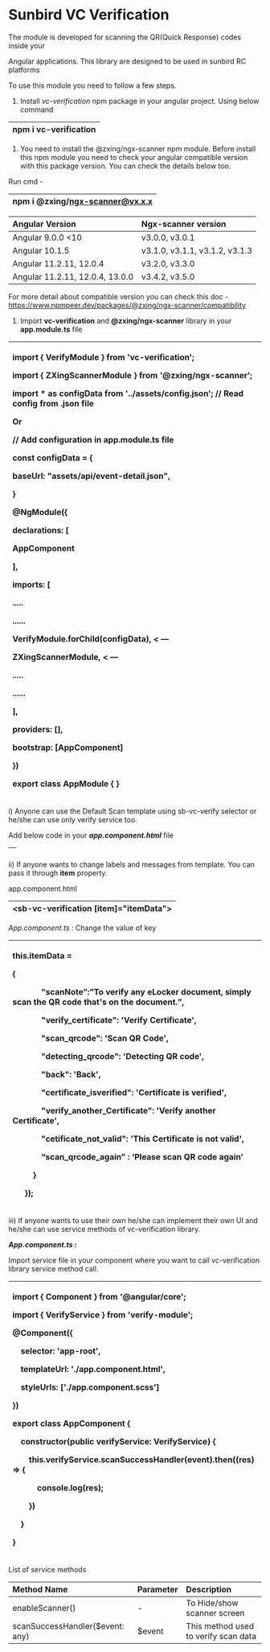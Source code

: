 # **Sunbird VC Verification**

The module is developed for scanning the QR(Quick Response) codes inside your

Angular applications. This library are designed to be used in sunbird RC platforms 

To use this module you need to follow a few steps.

1. Install *vc-verification* npm package in your angular project. Using below command


|npm i vc-verification|
| :- |

1. You need to install the @zxing/ngx-scanner npm module. Before install this npm module you need to check your angular compatible version with this package version. You can check the details below too.

Run cmd - 


|npm i @zxing/ngx-scanner@vx.x.x|
| :- |



|**Angular Version**|**Ngx-scanner version**|
| :- | :- |
|Angular  9.0.0 <10|v3.0.0, v3.0.1|
|Angular 10.1.5|v3.1.0, v3.1.1, v3.1.2, v3.1.3|
|Angular 11.2.11, 12.0.4|v3.2.0,  v3.3.0|
|Angular 11.2.11, 12.0.4, 13.0.0|v3.4.2, v3.5.0|

For more detail about compatible version you can check this doc - <https://www.npmpeer.dev/packages/@zxing/ngx-scanner/compatibility>




1. Import **vc-verification** and **@zxing/ngx-scanner** library in your **app.module.ts** file


|<p>import { VerifyModule } from 'vc-verification';</p><p>import { ZXingScannerModule } from '@zxing/ngx-scanner';</p><p></p><p>import \* as configData from '../assets/config.json';  // Read config from .json file</p><p></p><p>Or</p><p>// Add configuration in app.module.ts file</p><p>const configData = {</p><p>baseUrl: "assets/api/event-detail.json",</p><p>}</p><p></p><p></p><p>@NgModule({</p><p>declarations: [</p><p>AppComponent</p><p>],</p><p>imports: [</p><p>.....</p><p>......</p><p>VerifyModule.forChild(configData),  < —</p><p>ZXingScannerModule, < —</p><p>.....</p><p>......</p><p>],</p><p>providers: [],</p><p>bootstrap: [AppComponent]</p><p>})</p><p></p><p>export class AppModule { }</p><p></p>|
| :- |



i)  Anyone can use the Default Scan template using sb-vc-verify selector or he/she can use only verify service too. 

Add below code in your ***app.component.html*** file

|<sb-vc-verification></sb-vc-verification>|
| :- |

ii)  If anyone wants to change labels and messages from template. You can pass it through **item** property.

app.component.html

|<sb-vc-verification [item]="itemData"></sb-vc-verification>|
| :- |


*App.component.ts :* Change the value of key


|<p>this.itemData = </p><p>{</p><p>`       `"scanNote”:”To verify any eLocker document, simply scan the QR code that's on the document.”,</p><p>`       `"verify\_certificate": 'Verify Certificate',</p><p>`       `"scan\_qrcode": 'Scan QR Code',</p><p>`       `"detecting\_qrcode": 'Detecting QR code',</p><p>`       `"back": 'Back',</p><p>`       `"certificate\_isverified": 'Certificate is verified',</p><p>`       `"verify\_another\_Certificate": 'Verify another Certificate',</p><p>`       `"cetificate\_not\_valid": 'This Certificate is not valid',</p><p>`       `“scan\_qrcode\_again” : ‘Please scan QR code again’</p><p>`     `}</p><p></p><p>`   `});</p><p></p>|
| :- |


iii) If anyone wants to use their own he/she can implement their own UI and  he/she can use service methods of vc-verification library. 


***App.component.ts :***

Import service file in your component where you want to call vc-verification library service method call.


|<p></p><p>import { Component } from '@angular/core';</p><p>import { VerifyService } from 'verify-module'; </p><p></p><p>@Component({</p><p>`  `selector: 'app-root',</p><p>`  `templateUrl: './app.component.html',</p><p>`  `styleUrls: ['./app.component.scss']</p><p>})</p><p>export class AppComponent {</p><p> </p><p>`  `constructor(public verifyService: VerifyService) {</p><p></p><p>`    `this.verifyService.scanSuccessHandler(event).then((res) => {</p><p>`      `console.log(res);</p><p>`    `})</p><p>`  `}</p><p></p><p>}</p><p></p><p></p>|
| :- |


List of service methods



|**Method Name**|**Parameter**|**Description**|
| :- | :- | :- |
|enableScanner()|-|To Hide/show scanner screen|
|scanSuccessHandler($event: any)|$event|This method used to verify scan data|

